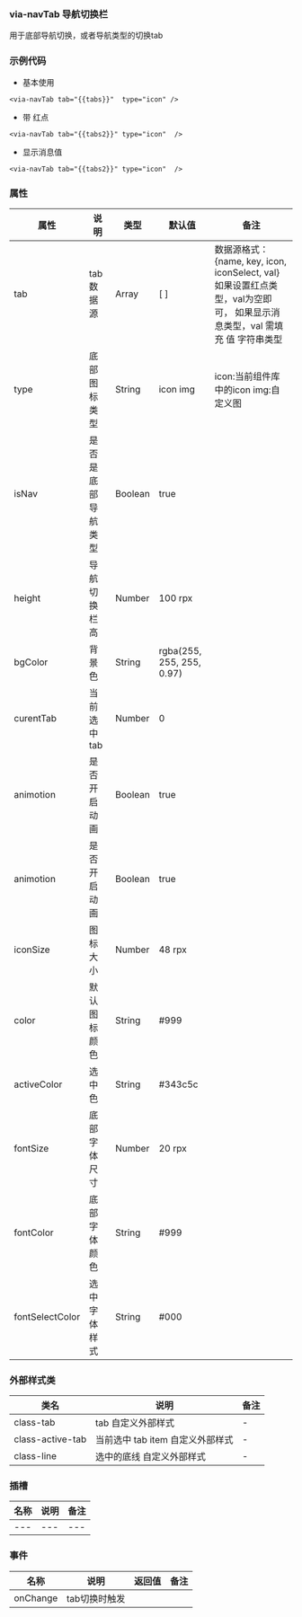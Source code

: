 ### via-navTab  导航切换栏
  用于底部导航切换，或者导航类型的切换tab


### 示例代码
* 基本使用
  
```
<via-navTab tab="{{tabs}}"  type="icon" />
```

* 带 红点
 
```
<via-navTab tab="{{tabs2}}" type="icon"  />
```
* 显示消息值
 
```
<via-navTab tab="{{tabs2}}" type="icon"  />
```
 
 
 


### 属性
| 属性 | 说明 | 类型 | 默认值 | 备注 |
| --- | --- | --- | --- | --- |
| tab | tab数据源 | Array | [ ] | 数据源格式：{name,  key, icon, iconSelect, val} 如果设置红点类型，val为空即可， 如果显示消息类型，val 需填充 值 字符串类型  |
| type | 底部图标类型 | String | icon img | icon:当前组件库中的icon img:自定义图 |
| isNav | 是否是底部导航类型 | Boolean| true |  | 
| height | 导航切换栏高 | Number| 100 rpx |  | 
| bgColor | 背景色 | String| rgba(255, 255, 255, 0.97) |  | 
| curentTab | 当前选中tab | Number| 0 |  | 
| animotion | 是否开启动画 | Boolean| true |  | 
| animotion | 是否开启动画 | Boolean| true |  | 
| iconSize | 图标大小 | Number| 48 rpx |  | 
| color | 默认图标颜色 | String| #999 |  | 
| activeColor | 选中色 | String| #343c5c |  | 
| fontSize | 底部字体尺寸 | Number | 20 rpx |  | 
| fontColor | 底部字体颜色 | String| #999 |  | 
| fontSelectColor | 选中字体样式 | String| #000 |  | |
### 外部样式类
| 类名 | 说明 | 备注 | 
| --- | --- | --- |
| class-tab | tab 自定义外部样式 | - |
| class-active-tab | 当前选中 tab item 自定义外部样式 | - |
| class-line | 选中的底线 自定义外部样式 | - |

### 插槽
| 名称 | 说明 | 备注 |
| --- | --- | --- |
| --- | --- | --- |
 


### 事件
| 名称 | 说明 | 返回值 | 备注 |
| --- | --- | --- | --- |
| onChange| tab切换时触发 |  |  | |
 
 

